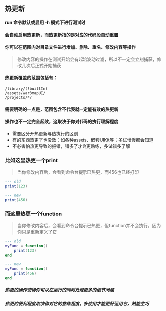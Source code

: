 ## 热更新

#### run 命令默认或启用 -h 模式下进行测试时

#### 会自动启用热更新，而热更新指的是对应的代码段自动重置

#### 你可以在范围内对目录文件进行增加、删除、重名、修改内容等操作

> 修改内容的操作在测试开始会有起始波动过滤，所以不一定会立刻捕获，修改几次后正式开始捕获

#### 热更新覆盖的范围包括有：

```text
/library/(!builtIn)
/assets/war3mapUI/
/projects/*/
```

#### 需要明确的一点是，范围包含不代表就一定能有效的热更新

#### 操作也不一定完全起效，这取决于你对代码的执行理解程度

* 需要区分开热更新与热执行的区别
* 有的东西热更了也没效：如各种assets、嵌套UIKit等；多试慢慢都会知道
* 不必害怕热更导致的报错，错多了才会更熟练，多试错多了解

### 比如这里热更一个print

> 当你修改内容后，会看到命令台提示已热更，而456也已经打印

```lua
--- old
print(123)

--- new
print(456)
```

### 而这里热更一个function

> 当你修改内容后，会看到命令台提示已热更，但function并不会执行，因为你只是重新定义了它

```lua
--- old
myFunc = function()
    print(123)
end

--- new
myFunc = function()
    print(456)
end
```

##### 热更的操作使得你可以在运行的同时处理更多的细节问题

##### 热更的便利程度取决你对它的熟练程度，多使用才能更好运用它，熟能生巧
